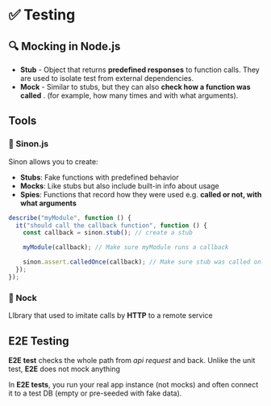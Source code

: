 # ✅ Testing

## 🔍 Mocking in Node.js

- **Stub** - Object that returns **predefined responses** to function calls. They are used to isolate test from external dependencies.
- **Mock** - Similar to stubs, but they can also **check how a function was called** .
  (for example, how many times and with what arguments).

## Tools

### 🧰 Sinon.js

Sinon allows you to create:

- **Stubs**: Fake functions with predefined behavior
- **Mocks**: Like stubs but also include built-in info about usage
- **Spies**: Functions that record how they were used e.g. **called or not, with what arguments**

```ts
describe("myModule", function () {
  it("should call the callback function", function () {
    const callback = sinon.stub(); // create a stub

    myModule(callback); // Make sure myModule runs a callback

    sinon.assert.calledOnce(callback); // Make sure stub was called only once
  });
});
```

### 🧰 Nock

LIbrary that used to imitate calls by **HTTP** to a remote service

## E2E Testing

**E2E test** checks the whole path from *api request* and back. Unlike the unit test, **E2E** does not mock anything

In **E2E tests**, you run your real app instance (not mocks) and often connect it to a test DB (empty or pre-seeded with fake data).


